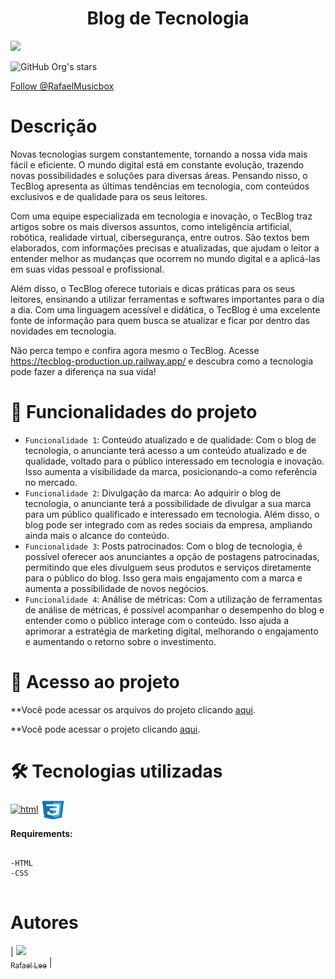 

<h1 align="center"> Blog de Tecnologia </h1>

<img src="http://img.shields.io/static/v1?label=STATUS&message=EM%20DESENVOLVIMENTO&color=GREEN&style=for-the-badge"/>

![GitHub Org's stars](https://img.shields.io/gitlab/contributors/Rafael-Lee1)

<a id="follow-us" href="https://twitter.com/RafaelMusicbox" class="tw-btn" rel="me nofollow">Follow @RafaelMusicbox</a>

# Descrição

 Novas tecnologias surgem constantemente, tornando a nossa vida mais fácil e eficiente. O mundo digital está em constante evolução, trazendo novas possibilidades e soluções para diversas áreas. Pensando nisso, o TecBlog apresenta as últimas tendências em tecnologia, com conteúdos exclusivos e de qualidade para os seus leitores.

Com uma equipe especializada em tecnologia e inovação, o TecBlog traz artigos sobre os mais diversos assuntos, como inteligência artificial, robótica, realidade virtual, cibersegurança, entre outros. São textos bem elaborados, com informações precisas e atualizadas, que ajudam o leitor a entender melhor as mudanças que ocorrem no mundo digital e a aplicá-las em suas vidas pessoal e profissional.

Além disso, o TecBlog oferece tutoriais e dicas práticas para os seus leitores, ensinando a utilizar ferramentas e softwares importantes para o dia a dia. Com uma linguagem acessível e didática, o TecBlog é uma excelente fonte de informação para quem busca se atualizar e ficar por dentro das novidades em tecnologia.

Não perca tempo e confira agora mesmo o TecBlog. Acesse https://tecblog-production.up.railway.app/ e descubra como a tecnologia pode fazer a diferença na sua vida!

# :hammer: Funcionalidades do projeto

- `Funcionalidade 1`: Conteúdo atualizado e de qualidade: Com o blog de tecnologia, o anunciante terá acesso a um conteúdo atualizado e de qualidade, voltado para o público interessado em tecnologia e inovação. Isso aumenta a visibilidade da marca, posicionando-a como referência no mercado.
- `Funcionalidade 2`: Divulgação da marca: Ao adquirir o blog de tecnologia, o anunciante terá a possibilidade de divulgar a sua marca para um público qualificado e interessado em tecnologia. Além disso, o blog pode ser integrado com as redes sociais da empresa, ampliando ainda mais o alcance do conteúdo.
- `Funcionalidade 3`: Posts patrocinados: Com o blog de tecnologia, é possível oferecer aos anunciantes a opção de postagens patrocinadas, permitindo que eles divulguem seus produtos e serviços diretamente para o público do blog. Isso gera mais engajamento com a marca e aumenta a possibilidade de novos negócios.
- `Funcionalidade 4`: Análise de métricas: Com a utilização de ferramentas de análise de métricas, é possível acompanhar o desempenho do blog e entender como o público interage com o conteúdo. Isso ajuda a aprimorar a estratégia de marketing digital, melhorando o engajamento e aumentando o retorno sobre o investimento.

# 📁 Acesso ao projeto

**Você pode acessar os arquivos do projeto clicando <a href="https://github.com/Rafael-Lee1/TecBlog">aqui</a>.</p>
**Você pode acessar o projeto clicando <a href="https://tecblog-production.up.railway.app/">aqui</a>.</p>

# 🛠️ Tecnologias utilizadas

<a target="_blank" rel="noopener noreferrer nofollow" href="https://camo.githubusercontent.com/feab30539b67d1e24d74a18252817c0577bb8b5141618fe3f872f2078479707e/68747470733a2f2f63646e2e69636f6e2d69636f6e732e636f6d2f69636f6e73322f323431352f504e472f3531322f68746d6c5f6f726967696e616c5f776f72646d61726b5f6c6f676f5f69636f6e5f3134363437382e706e67"><img src="https://camo.githubusercontent.com/feab30539b67d1e24d74a18252817c0577bb8b5141618fe3f872f2078479707e/68747470733a2f2f63646e2e69636f6e2d69636f6e732e636f6d2f69636f6e73322f323431352f504e472f3531322f68746d6c5f6f726967696e616c5f776f72646d61726b5f6c6f676f5f69636f6e5f3134363437382e706e67" alt="html" width="40" height="40" data-canonical-src="https://cdn.icon-icons.com/icons2/2415/PNG/512/html_original_wordmark_logo_icon_146478.png" style="max-width: 100%;"></a>
<img align="center" alt="Rafa-CSS" height="30" width="40" src="https://raw.githubusercontent.com/devicons/devicon/master/icons/css3/css3-original.svg">

<b>Requirements:</b>

<pre class="notranslate"><code>
-HTML
-CSS
</code>
</pre>


# Autores

| [<img src="https://avatars.githubusercontent.com/u/115593138?s=400&u=c345c56a9a6c0718f52a868dc3f39fd8bdbc944d&v=4" width=115><br><sub>Rafael Lee</sub>](https://github.com/Rafael-Lee1) |

